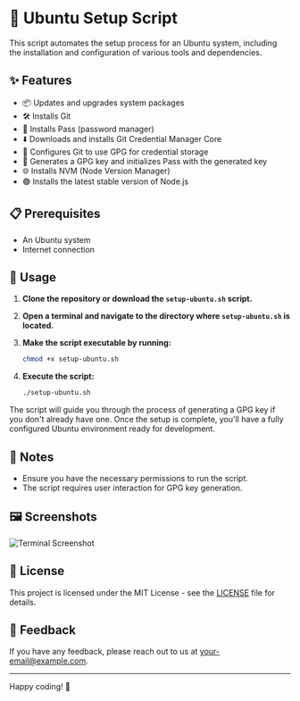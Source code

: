 # 🚀 Ubuntu Setup Script

This script automates the setup process for an Ubuntu system, including the installation and configuration of various tools and dependencies.

## ✨ Features

- 📦 Updates and upgrades system packages
- 🛠️ Installs Git
- 🔐 Installs Pass (password manager)
- ⬇️ Downloads and installs Git Credential Manager Core
- 🔏 Configures Git to use GPG for credential storage
- 🔑 Generates a GPG key and initializes Pass with the generated key
- 🌐 Installs NVM (Node Version Manager)
- 🟢 Installs the latest stable version of Node.js

## 📋 Prerequisites

- An Ubuntu system
- Internet connection

## 📖 Usage

1. **Clone the repository or download the `setup-ubuntu.sh` script.**

2. **Open a terminal and navigate to the directory where `setup-ubuntu.sh` is located.**

3. **Make the script executable by running:**
    ```bash
    chmod +x setup-ubuntu.sh
    ```

4. **Execute the script:**
    ```bash
    ./setup-ubuntu.sh
    ```

The script will guide you through the process of generating a GPG key if you don't already have one. Once the setup is complete, you'll have a fully configured Ubuntu environment ready for development.

## 📝 Notes

- Ensure you have the necessary permissions to run the script.
- The script requires user interaction for GPG key generation.

## 🖼️ Screenshots

![Terminal Screenshot](https://via.placeholder.com/800x400.png?text=Ubuntu+Setup+Script+Running)

## 📜 License

This project is licensed under the MIT License - see the [LICENSE](LICENSE) file for details.

## 💬 Feedback

If you have any feedback, please reach out to us at [your-email@example.com](mailto:your-email@example.com).

---

Happy coding! 🚀
